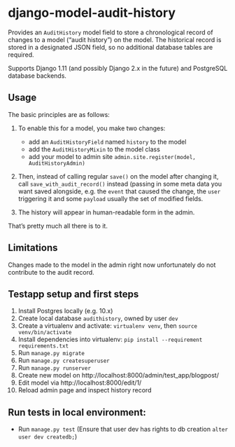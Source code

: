 # django-model-audit-history

Provides an `AuditHistory` model field to store a chronological record of changes to a model (“audit history”) on the model. The historical record is stored in a designated JSON field, so no additional database tables are required.

Supports Django 1.11 (and possibly Django 2.x in the future) and PostgreSQL database backends.

## Usage

The basic principles are as follows:

1. To enable this for a model, you make two changes:

   * add an `AuditHistoryField` named `history` to the model
   * add the `AuditHistoryMixin` to the model class
   * add your model to admin site `admin.site.register(model, AuditHistoryAdmin)`

2. Then, instead of calling regular `save()` on the model after changing it, call `save_with_audit_record()` instead (passing in some meta data you want saved alongside, e.g. the `event` that caused the change, the `user` triggering it and some `payload` usually the set of modified fields.

3. The history will appear in human-readable form in the admin.

That’s pretty much all there is to it.

## Limitations

Changes made to the model in the admin right now unfortunately do not contribute to the audit record.

## Testapp setup and first steps

1. Install Postgres locally (e.g. 10.x)
2. Create local database `audithistory`, owned by user `dev`
3. Create a virtualenv and activate: `virtualenv venv`, then `source venv/bin/activate`
4. Install dependencies into virtualenv: `pip install --requirement requirements.txt`
5. Run `manage.py migrate`
6. Run `manage.py createsuperuser`
7. Run `manage.py runserver`
8. Create new model on http://localhost:8000/admin/test_app/blogpost/
9. Edit model via http://localhost:8000/edit/1/
10. Reload admin page and inspect history record

## Run tests in local environment:

* Run `manage.py test` (Ensure that user dev has rights to db creation `alter user dev createdb;`)

